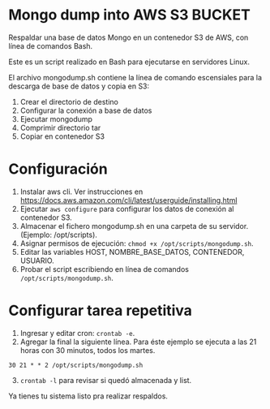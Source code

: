 # Mongo dump into AWS S3 BUCKET
Respaldar una base de datos Mongo en un contenedor S3 de AWS, con línea de comandos Bash.

Este es un script realizado en Bash para ejecutarse en servidores Linux.

El archivo mongodump.sh contiene la línea de comando escensiales para la descarga de base de datos y copia en S3:

1. Crear el directorio de destino
2. Configurar la conexión a base de datos
3. Ejecutar mongodump
4. Comprimir directorio tar
5. Copiar en contenedor S3 

# Configuración

1. Instalar aws cli. Ver instrucciones en https://docs.aws.amazon.com/cli/latest/userguide/installing.html
2. Ejecutar `aws configure` para configurar los datos de conexión al contenedor S3.
3. Almacenar el fichero mongodump.sh en una carpeta de su servidor. (Ejemplo: /opt/scripts).
4. Asignar permisos de ejecución: `chmod +x /opt/scripts/mongodump.sh`.
5. Editar las variables HOST, NOMBRE_BASE_DATOS, CONTENEDOR, USUARIO.
6. Probar el script escribiendo en línea de comandos `/opt/scripts/mongodump.sh`.

# Configurar tarea repetitiva

1. Ingresar y editar cron: `crontab -e`.
2. Agregar la final la siguiente línea. Para éste ejemplo se ejecuta a las 21 horas con 30 minutos, todos los martes.

 `30 21 * * 2 /opt/scripts/mongodump.sh`  

3. `crontab -l` para revisar si quedó almacenada y list.

Ya tienes tu sistema listo pra realizar respaldos.